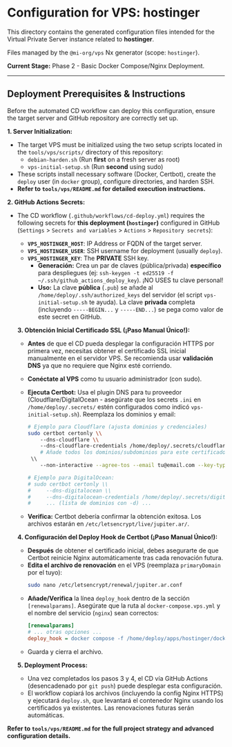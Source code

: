 # Configuration for VPS: hostinger

This directory contains the generated configuration files intended for the Virtual Private Server instance related to **hostinger**.

Files managed by the `@mi-org/vps` Nx generator (scope: `hostinger`).

**Current Stage:** Phase 2 - Basic Docker Compose/Nginx Deployment.

---

## Deployment Prerequisites & Instructions

Before the automated CD workflow can deploy this configuration, ensure the target server and GitHub repository are correctly set up.

**1. Server Initialization:**

- The target VPS must be initialized using the two setup scripts located in the `tools/vps/scripts/` directory of this repository:
  - `debian-harden.sh` (Run **first** on a fresh server as root)
  - `vps-initial-setup.sh` (Run **second** using sudo)
- These scripts install necessary software (Docker, Certbot), create the `deploy` user (in `docker` group), configure directories, and harden SSH.
- **Refer to `tools/vps/README.md` for detailed execution instructions.**

**2. GitHub Actions Secrets:**

- The CD workflow (`.github/workflows/cd-deploy.yml`) requires the following secrets for **this deployment (`hostinger`)** configured in GitHub (`Settings` > `Secrets and variables` > `Actions` > `Repository secrets`):

  - **`VPS_HOSTINGER_HOST`**: IP Address or FQDN of the target server.
  - **`VPS_HOSTINGER_USER`**: SSH username for deployment (usually `deploy`).
  - **`VPS_HOSTINGER_KEY`**: The **PRIVATE** SSH key.
    - **Generación:** Crea un par de claves (pública/privada) **específico** para despliegues (ej: `ssh-keygen -t ed25519 -f ~/.ssh/github_actions_deploy_key`). ¡NO USES tu clave personal!
    - **Uso:** La clave **pública** (`.pub`) se añade al `/home/deploy/.ssh/authorized_keys` del servidor (el script `vps-initial-setup.sh` te ayuda). La clave **privada** completa (incluyendo `-----BEGIN...` y `-----END...`) se pega como valor de este secret en GitHub.

  **3. Obtención Inicial Certificado SSL (¡Paso Manual Único!):**

  - **Antes** de que el CD pueda desplegar la configuración HTTPS por primera vez, necesitas obtener el certificado SSL inicial manualmente en el servidor VPS. Se recomienda usar **validación DNS** ya que no requiere que Nginx esté corriendo.
  - **Conéctate al VPS** como tu usuario administrador (con sudo).
  - **Ejecuta Certbot:** Usa el plugin DNS para tu proveedor (Cloudflare/DigitalOcean - asegúrate que los secrets `.ini` en `/home/deploy/.secrets/` estén configurados como indicó `vps-initial-setup.sh`). Reemplaza los dominios y email:

    ```bash
    # Ejemplo para Cloudflare (ajusta dominios y credenciales)
    sudo certbot certonly \\
        --dns-cloudflare \\
        --dns-cloudflare-credentials /home/deploy/.secrets/cloudflare.ini \\
        # Añade todos los dominios/subdominios para este certificado:
     \\
        --non-interactive --agree-tos --email tu@email.com --key-type ecdsa

    # Ejemplo para DigitalOcean:
    # sudo certbot certonly \\
    #     --dns-digitalocean \\
    #     --dns-digitalocean-credentials /home/deploy/.secrets/digitalocean.ini \\
    #     ... (lista de dominios con -d) ...
    ```

  - **Verifica:** Certbot debería confirmar la obtención exitosa. Los archivos estarán en `/etc/letsencrypt/live/jupiter.ar/`.

  **4. Configuración del Deploy Hook de Certbot (¡Paso Manual Único!):**

  - **Después** de obtener el certificado inicial, debes asegurarte de que Certbot reinicie Nginx automáticamente tras cada renovación futura.
  - **Edita el archivo de renovación** en el VPS (reemplaza `primaryDomain` por el tuyo):
    ```bash
    sudo nano /etc/letsencrypt/renewal/jupiter.ar.conf
    ```
  - **Añade/Verifica** la línea `deploy_hook` dentro de la sección `[renewalparams]`. Asegúrate que la ruta al `docker-compose.vps.yml` y el nombre del servicio (`nginx`) sean correctos:
    ```ini
    [renewalparams]
    # ... otras opciones ...
    deploy_hook = docker compose -f /home/deploy/apps/hostinger/docker-compose.vps.yml restart nginx
    ```
  - Guarda y cierra el archivo.

  **5. Deployment Process:**

  - Una vez completados los pasos 3 y 4, el CD vía GitHub Actions (desencadenado por `git push`) puede desplegar esta configuración.
  - El workflow copiará los archivos (incluyendo la config Nginx HTTPS) y ejecutará `deploy.sh`, que levantará el contenedor Nginx usando los certificados ya existentes. Las renovaciones futuras serán automáticas.

**Refer to `tools/vps/README.md` for the full project strategy and advanced configuration details.**
